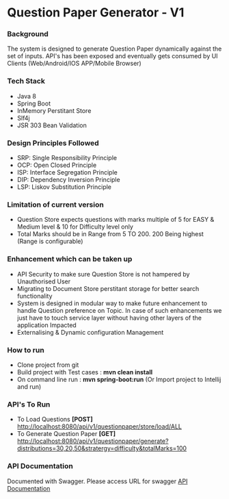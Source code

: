 # Question Paper Generator - V1

### Background
The system is designed to generate Question Paper dynamically against 
the set of inputs. API's has been exposed and eventually gets consumed by 
UI Clients (Web/Android/IOS APP/Mobile Browser)

### Tech Stack
- Java 8
- Spring Boot
- InMemory Perstitant Store
- Slf4j
- JSR 303 Bean Validation

### Design Principles Followed
- SRP: Single Responsibility Principle
- OCP: Open Closed Principle
- ISP: Interface Segregation Principle
- DIP: Dependency Inversion Principle
- LSP: Liskov Substitution Principle

### Limitation of current version

- Question Store expects questions with marks multiple of 5 for EASY & Medium level
    & 10 for Difficulty level only
- Total Marks should be in Range from 5 TO 200. 200 Being highest (Range is configurable)

### Enhancement which can be taken up

- API Security to make sure Question Store is not hampered by Unauthorised User
- Migrating to Document Store perstitant storage for better search functionality
- System is designed in modular way to make future enhancement to handle Question
  preference on Topic. In case of such enhancements we just have to touch service layer 
  without having other layers of the application Impacted
- Externalising & Dynamic configuration Management

### How to run
- Clone project from git
- Build project with Test cases : **mvn clean install**
- On command line run : **mvn spring-boot:run** (Or Import project to Intellij and run)

### API's To Run

- To Load Questions **[POST]**
  <http://localhost:8080/api/v1/questionpaper/store/load/ALL>
- To Generate Question Paper **[GET]**
  <http://localhost:8080/api/v1/questionpaper/generate?distributions=30,20,50&stratergy=difficulty&totalMarks=100>
### API Documentation
Documented with Swagger.
Please access URL for swagger
[API Documentation](<http://localhost:8080/api/v1/questionpaper/swagger-ui.html#>)




